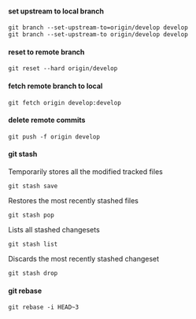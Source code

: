 #### set upstream to local branch

```
git branch --set-upstream-to=origin/develop develop
git branch --set-upstream-to origin/develop develop
```

#### reset to remote branch

```
git reset --hard origin/develop
```

#### fetch remote branch to local

```
git fetch origin develop:develop
```

#### delete remote commits

```
git push -f origin develop
```

#### git stash

Temporarily stores all the modified tracked files

```
git stash save
```

Restores the most recently stashed files

```
git stash pop
```

Lists all stashed changesets

```
git stash list
```

Discards the most recently stashed changeset

```
git stash drop
```

#### git rebase

```
git rebase -i HEAD~3
```
